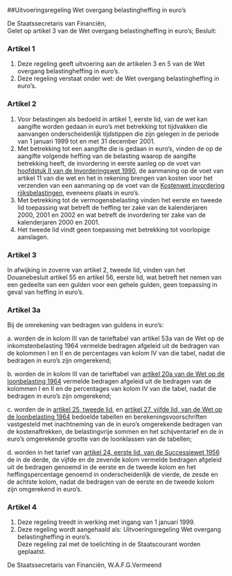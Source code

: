 <meta http-equiv='Content-Type' content='text/html; charset=utf-8' />

##Uitvoeringsregeling Wet overgang belastingheffing in euro’s

De Staatssecretaris van Financiën,  
Gelet op artikel 3 van de Wet overgang belastingheffing in euro’s;
Besluit:    

### Artikel  1  

1.  Deze regeling geeft uitvoering aan de artikelen 3 en 5 van de Wet overgang belastingheffing in euro’s.   
2.  Deze regeling verstaat onder wet: de Wet overgang belastingheffing in euro’s.   

### Artikel  2  

1.  Voor belastingen als bedoeld in artikel 1, eerste lid, van de wet kan aangifte worden gedaan in euro’s met betrekking tot tijdvakken die aanvangen onderscheidenlijk tijdstippen die zijn gelegen in de periode van 1 januari 1999 tot en met 31 december 2001.   
2.  Met betrekking tot een aangifte die is gedaan in euro’s, vinden de op de aangifte volgende heffing van de belasting waarop de aangifte betrekking heeft, de invordering in eerste aanleg op de voet van [hoofdstuk II van de Invorderingswet 1990](../../../../../../../../wet/invorderingswet/1990/BWBR0004770/README.md), de aanmaning op de voet van artikel 11 van die wet en het in rekening brengen van kosten voor het verzenden van een aanmaning op de voet van de [Kostenwet invordering rijksbelastingen](../../../../../../../../wet/kostenwet/invordering/rijksbelastingen/BWBR0002645/README.md), eveneens plaats in euro’s.   
3.  Met betrekking tot de vermogensbelasting vinden het eerste en tweede lid toepassing wat betreft de heffing ter zake van de kalenderjaren 2000, 2001 en 2002 en wat betreft de invordering ter zake van de kalenderjaren 2000 en 2001.   
4.  Het tweede lid vindt geen toepassing met betrekking tot voorlopige aanslagen.   

### Artikel  3  

In afwijking in zoverre van artikel 2, tweede lid, vinden van het Douanebesluit artikel 55 en artikel 56, eerste lid, wat betreft het nemen van een gedeelte van een gulden voor een gehele gulden, geen toepassing in geval van heffing in euro’s.  

### Artikel  3a  

Bij de omrekening van bedragen van guldens in euro’s: 

a. worden de in kolom III van de tarieftabel van artikel 53a van de Wet op de inkomstenbelasting 1964 vermelde bedragen afgeleid uit de bedragen van de kolommen I en II en de percentages van kolom IV van die tabel, nadat die bedragen in euro’s zijn omgerekend;  

b. worden de in kolom III van de tarieftabel van [artikel 20a van de Wet op de loonbelasting 1964](../../../../../../../../wet/wet/op/de/loonbelasting/1964/BWBR0002471/README.md) vermelde bedragen afgeleid uit de bedragen van de kolommen I en II en de percentages van kolom IV van die tabel, nadat die bedragen in euro’s zijn omgerekend;  

c. worden de in [artikel 25, tweede lid](../../../../../../../../wet/wet/op/de/loonbelasting/1964/BWBR0002471/README.md), en [artikel 27, vijfde lid, van de Wet op de loonbelasting 1964](../../../../../../../../wet/wet/op/de/loonbelasting/1964/BWBR0002471/README.md) bedoelde tabellen en berekeningsvoorschriften vastgesteld met inachtneming van de in euro’s omgerekende bedragen van de kostenaftrekken, de belastingvrije sommen en het schijventarief en de in euro’s omgerekende grootte van de loonklassen van de tabellen;  

d. worden in het tarief van [artikel 24, eerste lid, van de Successiewet 1956](../../../../../../../../wet/successiewet/1956/BWBR0002226/README.md) de in de derde, de vijfde en de zevende kolom vermelde bedragen afgeleid uit de bedragen genoemd in de eerste en de tweede kolom en het heffingspercentage genoemd in onderscheidenlijk de vierde, de zesde en de achtste kolom, nadat de bedragen van de eerste en de tweede kolom zijn omgerekend in euro’s.    

### Artikel  4  

1.  Deze regeling treedt in werking met ingang van 1 januari 1999.   
2.  Deze regeling wordt aangehaald als: Uitvoeringsregeling Wet overgang belastingheffing in euro’s.   
Deze regeling zal met de toelichting in de Staatscourant worden geplaatst.   

De 
Staatssecretaris van Financiën, 
W.A.F.G.Vermeend    

